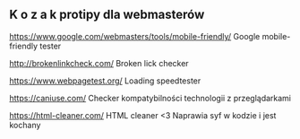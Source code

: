 ## K o z a k protipy dla webmasterów

https://www.google.com/webmasters/tools/mobile-friendly/ Google mobile-friendly tester

http://brokenlinkcheck.com/ Broken lick checker

https://www.webpagetest.org/ Loading speedtester

https://caniuse.com/ Checker kompatybilności technologii z przeglądarkami

https://html-cleaner.com/ HTML cleaner <3 Naprawia syf w kodzie i jest kochany
